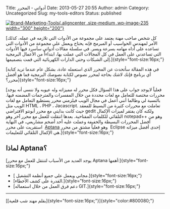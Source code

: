 Title: أدواتي - المحرر
Date: 2013-05-27 20:55
Author: admin
Category: Uncategorized
Slug: my-tools-editors
Status: published

[![Brand-Marketing-Tools](../../static/images/my-tools-editors/Brand-Marketing-Tools-300x200.jpg){.aligncenter .size-medium .wp-image-235 width="300" height="200"}](../../static/images/my-tools-editors/Brand-Marketing-Tools.jpg)

[كل شخص صاحب مهنة يعتمد على مجموعة من الأدوات التي تلازمه في عمله، كذلك الأمر لمهندس الحواسيب أو المبرمج فإنه يحتاج ويعمل على مجموعة من الأدوات التي تساعده على أداه مهامه بسرعة ويسر. في سلسلة مقالات أدواتي سأسرد فيها الأدوات التي تساعدني على العمل في كل المجالات التي عملت بها، ابتداءاً من الأعمال البرمجية إلى الشبكات وحتى الدارات الكهربائية التي قمت بتصميمها.]{style="font-size:16px;"}

[في هذه المقالة سأتحدث عن المحرر الذي استعمله عادة، بشكل عام عندما تريد كتابة أي برنامج فإنك لاشك بحاجة لمحرر نصوص لكتابة نصوصك البرمجية فما هو أفضل محرر؟]{style="font-size:16px;"}

[فعلياً لايوجد جواب على هذا السؤال فكل محرر له مميزاته وله عيوبه ولا ننسى أنه يوجد محررات مختصة للتعامل مع لغات محددة من خلال المفسرات والمترجمات المضمنه فيها. بالنسبة لي وطالما أنني أعمل في مجال الويب فيلزمني محرر يستطيع التعامل مع لغات الويب مثل HTML ، PHP ، Jacascript. تعاملت مع محررات كثيرة من البسيط للمعقد حيث كانت بدايتي مع محرر أبونتو الافتراضي gedit ولكنه كان يفتقر لميزات الإكمال التلقائي للكلمات المفتاحية. بعدها انتقلت للعمل مع محرر آخر وهو notepad++ وهو من أفضل المحررات البسيطة والخفيفة وعملت عليه أحد أضخم مشاريعي، في النهاية استقريت على محرر  [Aptana](http://www.aptana.com/) وهو فعلياً مشتق من محرر  Eclipse إحدى أفضل ميزاته هي الإكمال التلقائي للتعليمات.]{style="font-size:16px;"}

لماذا Aptana؟ 
-------------

[يوجد العديد من الأسباب لتنتقل للعمل مع محرر Aptana أهمها:]{style="font-size:16px;"}

-   [ مجاني ويعمل على جميع أنظمة التشغيل.]{style="font-size:16px;"}
-   [القدرة على كشف الأخطاء.]{style="font-size:16px;"}
-   [دعم فرق العمل من خلال استعماله GIT.]{style="font-size:16px;"}

-----------------------

[[بقلم مهند شب قلعية]{style="font-size:16px;"}]{style="color:#800080;"}
